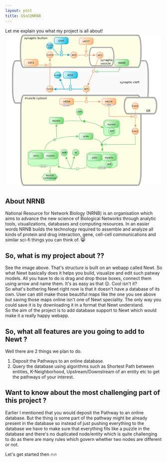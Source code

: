 ```yaml
---
layout: post
title: GSoC@NRNB
---
```


Let me explain you what my project is all about!
![Cool Stuff](/assets/images/WWWmuscle-color.png)

## About NRNB

National Resource for Network Biology (NRNB) is an organisation which aims to advance the new science of Biological Networks through analytic tools, visualizations, databases and computing resources. In an easier words NRNB builds the technology required to assemble and analyze all kinds of protein and drug interaction, gene, cell-cell communications and similar sci-fi things you can think of. 😸

## So, what is my project about ??

See the image above. That's structure is built on an webapp called Newt. So what Newt basically does it helps you build, visualize and edit such patway models. All you have to do is drag and drop those boxes, connect them using arrow and name them. It's as easy as that 😌. Cool isn't it? <br>
So what's bothering Newt right now is that it doesn't have a database of its own. User can still make those beautiful maps like the one you see above but saving those maps online isn't one of Newt speciality. The only way you could save it is by downloading it in a format that Newt understand. <br>
So the aim of the project is to add database support to Newt which would make it a really happy webapp.

## So, what all features are you going to add to Newt ?

Well there are 2 things we plan to do.<br>

1. Deposit the Pathways to an online database.
2. Query the database using algorithms such as Shortest Path between entities, K-Neighborhood, Upstream/Downstream of an entity etc to get the pathways of your interest.

## Want to know about the most challenging part of this project ?

Earlier I mentioned that you would deposit the Pathway to an online database. But the thing is some part of the pathway might be already present in the database so instead of just pushing everything to the database we have to make sure that everything fits like a puzzle in the database and there's no duplicated node/entity which is quite challenging to do as there are many rules which govern whether two nodes are different or not.

Let's get started then 🔥🔥
